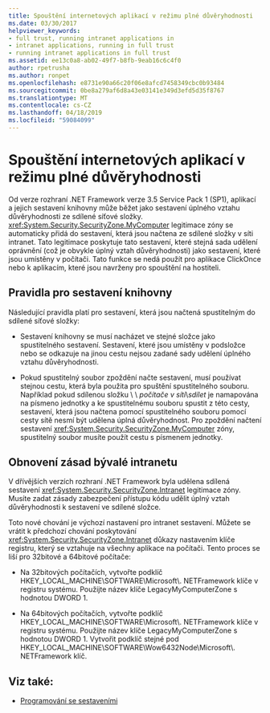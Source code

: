 ```yaml
---
title: Spouštění internetových aplikací v režimu plné důvěryhodnosti
ms.date: 03/30/2017
helpviewer_keywords:
- full trust, running intranet applications in
- intranet applications, running in full trust
- running intranet applications in full trust
ms.assetid: ee13c0a8-ab02-49f7-b8fb-9eab16c6c4f0
author: rpetrusha
ms.author: ronpet
ms.openlocfilehash: e8731e90a66c20f06e8afcd7458349cbc0b93484
ms.sourcegitcommit: 0be8a279af6d8a43e03141e349d3efd5d35f8767
ms.translationtype: MT
ms.contentlocale: cs-CZ
ms.lasthandoff: 04/18/2019
ms.locfileid: "59084099"
---
```

# <a name="running-intranet-applications-in-full-trust"></a>Spouštění internetových aplikací v režimu plné důvěryhodnosti
Od verze rozhraní .NET Framework verze 3.5 Service Pack 1 (SP1), aplikací a jejich sestavení knihovny může běžet jako sestavení úplného vztahu důvěryhodnosti ze sdílené síťové složky. <xref:System.Security.SecurityZone.MyComputer> legitimace zóny se automaticky přidá do sestavení, která jsou načtena ze sdílené složky v síti intranet. Tato legitimace poskytuje tato sestavení, které stejná sada udělení oprávnění (což je obvykle úplný vztah důvěryhodnosti) jako sestavení, které jsou umístěny v počítači. Tato funkce se nedá použít pro aplikace ClickOnce nebo k aplikacím, které jsou navrženy pro spouštění na hostiteli.  
  
## <a name="rules-for-library-assemblies"></a>Pravidla pro sestavení knihovny  
 Následující pravidla platí pro sestavení, která jsou načtená spustitelným do sdílené síťové složky:  
  
-   Sestavení knihovny se musí nacházet ve stejné složce jako spustitelného sestavení. Sestavení, které jsou umístěny v podsložce nebo se odkazuje na jinou cestu nejsou zadané sady udělení úplného vztahu důvěryhodnosti.  
  
-   Pokud spustitelný soubor zpoždění načte sestavení, musí používat stejnou cestu, která byla použita pro spuštění spustitelného souboru. Například pokud sdílenou složku \\ \\ *počítače v síti*\\*sdílet* je namapována na písmeno jednotky a ke spustitelnému souboru spustit z této cesty, sestavení, která jsou načtena pomocí spustitelného souboru pomocí cesty sítě nesmí být udělena úplná důvěryhodnost. Pro zpoždění načtení sestavení <xref:System.Security.SecurityZone.MyComputer> zóny, spustitelný soubor musíte použít cestu s písmenem jednotky.  
  
## <a name="restoring-the-former-intranet-policy"></a>Obnovení zásad bývalé intranetu  
 V dřívějších verzích rozhraní .NET Framework byla udělena sdílená sestavení <xref:System.Security.SecurityZone.Intranet> legitimace zóny. Musíte zadat zásady zabezpečení přístupu kódu udělit úplný vztah důvěryhodnosti k sestavení ve sdílené složce.  
  
 Toto nové chování je výchozí nastavení pro intranet sestavení. Můžete se vrátit k předchozí chování poskytování <xref:System.Security.SecurityZone.Intranet> důkazy nastavením klíče registru, který se vztahuje na všechny aplikace na počítači. Tento proces se liší pro 32bitové a 64bitové počítače:  
  
-   Na 32bitových počítačích, vytvořte podklíč HKEY_LOCAL_MACHINE\SOFTWARE\Microsoft\\. NETFramework klíče v registru systému. Použijte název klíče LegacyMyComputerZone s hodnotou DWORD 1.  
  
-   Na 64bitových počítačích, vytvořte podklíč HKEY_LOCAL_MACHINE\SOFTWARE\Microsoft\\. NETFramework klíče v registru systému. Použijte název klíče LegacyMyComputerZone s hodnotou DWORD 1. Vytvořit podklíč stejné pod HKEY_LOCAL_MACHINE\SOFTWARE\Wow6432Node\Microsoft\\. NETFramework klíč.  
  
## <a name="see-also"></a>Viz také:

- [Programování se sestaveními](../../../docs/framework/app-domains/programming-with-assemblies.md)
